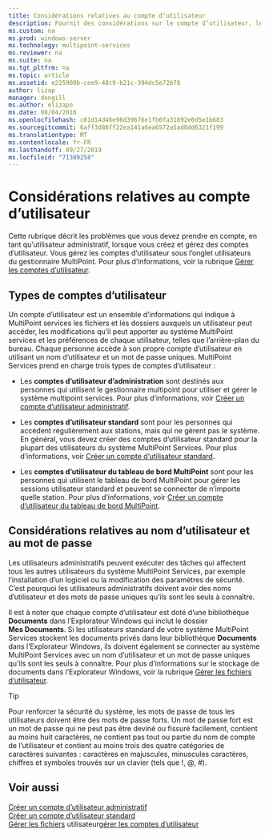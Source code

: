 ```yaml
---
title: Considérations relatives au compte d’utilisateur
description: Fournit des considérations sur le compte d’utilisateur, le nom d’utilisateur et le mot de passe pour MultiPoint services
ms.custom: na
ms.prod: windows-server
ms.technology: multipoint-services
ms.reviewer: na
ms.suite: na
ms.tgt_pltfrm: na
ms.topic: article
ms.assetid: e225900b-cee9-48c9-b21c-394dc5e72b78
author: lizap
manager: dongill
ms.author: elizapo
ms.date: 08/04/2016
ms.openlocfilehash: c81d14d46e96d39676e1fb6fa31892e0d5e1b683
ms.sourcegitcommit: 6aff3d88ff22ea141a6ea6572a5ad8dd6321f199
ms.translationtype: MT
ms.contentlocale: fr-FR
ms.lasthandoff: 09/27/2019
ms.locfileid: "71389258"
---
```

# <a name="user-account-considerations"></a>Considérations relatives au compte d’utilisateur
Cette rubrique décrit les problèmes que vous devez prendre en compte, en tant qu’utilisateur administratif, lorsque vous créez et gérez des comptes d’utilisateur. Vous gérez les comptes d’utilisateur sous l’onglet utilisateurs du gestionnaire MultiPoint. Pour plus d’informations, voir la rubrique [Gérer les comptes d’utilisateur](Manage-User-Accounts.md).  
  
## <a name="user-account-types"></a>Types de comptes d’utilisateur  
Un compte d’utilisateur est un ensemble d’informations qui indique à MultiPoint services les fichiers et les dossiers auxquels un utilisateur peut accéder, les modifications qu’il peut apporter au système MultiPoint services et les préférences de chaque utilisateur, telles que l’arrière-plan du bureau. Chaque personne accède à son propre compte d’utilisateur en utilisant un nom d’utilisateur et un mot de passe uniques. MultiPoint Services prend en charge trois types de comptes d’utilisateur :  
  
-   Les **comptes d’utilisateur d’administration** sont destinés aux personnes qui utilisent le gestionnaire multipoint pour utiliser et gérer le système multipoint services. Pour plus d’informations, voir [Créer un compte d’utilisateur administratif](Create-an-Administrative-User-Account.md).  
  
-   Les **comptes d’utilisateur standard** sont pour les personnes qui accèdent régulièrement aux stations, mais qui ne gèrent pas le système. En général, vous devez créer des comptes d’utilisateur standard pour la plupart des utilisateurs du système MultiPoint Services. Pour plus d’informations, voir [Créer un compte d’utilisateur standard](Create-a-Standard-User-Account.md).  
  
-   Les **comptes d’utilisateur du tableau de bord MultiPoint** sont pour les personnes qui utilisent le tableau de bord MultiPoint pour gérer les sessions utilisateur standard et peuvent se connecter de n’importe quelle station. Pour plus d’informations, voir [Créer un compte d’utilisateur du tableau de bord MultiPoint](Create-a-MultiPoint-Dashboard-User-Account.md).  
  
## <a name="user-name-and-password-considerations"></a>Considérations relatives au nom d’utilisateur et au mot de passe  
Les utilisateurs administratifs peuvent exécuter des tâches qui affectent tous les autres utilisateurs du système MultiPoint Services, par exemple l’installation d’un logiciel ou la modification des paramètres de sécurité. C’est pourquoi les utilisateurs administratifs doivent avoir des noms d’utilisateur et des mots de passe uniques qu’ils sont les seuls à connaître.  
  
Il est à noter que chaque compte d’utilisateur est doté d’une bibliothèque **Documents** dans l’Explorateur Windows qui inclut le dossier **Mes Documents**. Si les utilisateurs standard de votre système MultiPoint Services stockent les documents privés dans leur bibliothèque **Documents** dans l’Explorateur Windows, ils doivent également se connecter au système MultiPoint Services avec un nom d’utilisateur et un mot de passe uniques qu’ils sont les seuls à connaître. Pour plus d’informations sur le stockage de documents dans l’Explorateur Windows, voir la rubrique [Gérer les fichiers d’utilisateur](Manage-User-Files.md).  
  
> [!TIP]  
> Pour renforcer la sécurité du système, les mots de passe de tous les utilisateurs doivent être des mots de passe forts. Un mot de passe fort est un mot de passe qui ne peut pas être deviné ou fissuré facilement, contient au moins huit caractères, ne contient pas tout ou partie du nom de compte de l’utilisateur et contient au moins trois des quatre catégories de caractères suivantes : caractères en majuscules, minuscules caractères, chiffres et symboles trouvés sur un clavier (tels que !, @, #).  
  
## <a name="see-also"></a>Voir aussi  
[Créer un compte d’utilisateur administratif](Create-an-Administrative-User-Account.md)  
[Créer un compte d’utilisateur standard](Create-a-Standard-User-Account.md)  
[Gérer les fichiers](Manage-User-Files.md)
utilisateur[gérer les comptes d’utilisateur](Manage-User-Accounts.md)